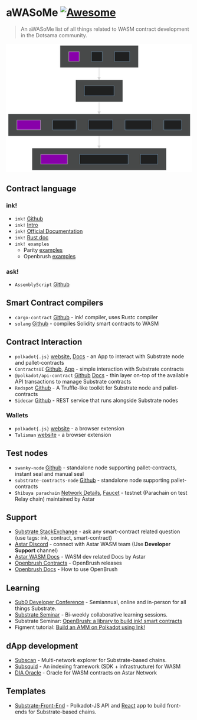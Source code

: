 # aWASoMe [![Awesome](https://awesome.re/badge-flat2.svg)](https://awesome.re)
> An aWASoMe list of all things related to WASM contract development in the Dotsama community.

![Awesome](mermaid-diagram.svg)

## Contract language
### ink!
- `ink!` [Github](https://github.com/paritytech/ink)
- `ink!` [Intro](https://paritytech.github.io/ink/)
- `ink!` [Official Documentation](https://ink.substrate.io/)
- `ink!` [Rust doc](https://paritytech.github.io/ink/ink_lang/)
- `ink! examples`
  - Parity [examples](https://github.com/paritytech/ink/tree/master/examples)
  - Openbrush [examples](https://github.com/Supercolony-net/openbrush-contracts/tree/main/examples)
### ask!
- `AssemblyScript` [Github](https://github.com/LimeChain/as-scale-codec) 

## Smart Contract compilers
- `cargo-contract` [Github](https://github.com/paritytech/cargo-contract/) - ink! compiler, uses Rustc compiler
- `solang` [Github](https://github.com/hyperledger-labs/solang) - compiles Solidity smart contracts to WASM

## Contract Interaction
- `polkadot{.js}` [website](https://polkadot.js.org/apps/#/explorer), [Docs](https://polkadot.js.org/docs/api/) - an App to interact with Substrate node and pallet-contracts
- `ContractsUI` [Github](https://github.com/paritytech/contracts-ui), [App](https://paritytech.github.io/canvas-ui/#/instantiate) - simple interaction with Substrate contracts
- `@polkadot/api-contract` [Github](https://github.com/polkadot-js/api) [Docs](https://polkadot.js.org/docs/api-contract) - thin layer on-top of the available API transactions to manage Substrate contracts 
- `Redspot` [Github](https://github.com/patractlabs/redspot) - A Truffle-like toolkit for Substrate node and pallet-contracts
- `Sidecar` [Github](https://github.com/paritytech/substrate-api-sidecar) - REST service that runs alongside Substrate nodes
### Wallets
- `polkadot{.js}` [website](https://polkadot.js.org/extension/) - a browser extension
- `Talisman` [website](https://talisman.xyz/#) - a browser extension

## Test nodes
- `swanky-node` [Github](https://github.com/AstarNetwork/swanky-node) - standalone node supporting pallet-contracts, instant seal and manual seal
- `substrate-contracts-node` [Github](https://github.com/paritytech/substrate-contracts-node) - standalone node supporting pallet-contracts
- `Shibuya parachain` [Network Details](https://docs.astar.network/integration/network-details), [Faucet](https://portal.astar.network/#/assets) - testnet (Parachain on test Relay chain) maintained by Astar

## Support
- [Substrate StackExchange](https://substrate.stackexchange.com/) - ask any smart-contract related question (use tags: ink, contract, smart-contract)
- [Astar Discord](https://discord.gg/Z3nC9U4) - connect with Astar WASM team (Use **Developer Support** channel) 
- [Astar WASM Docs](https://docs.astar.network/wasm-smart-contracts/smart-contract-development) - WASM dev related Docs by Astar
- [Openbrush Contracts](https://github.com/Supercolony-net/openbrush-contracts) - OpenBrush releases
- [Openbrush Docs](https://docs.openbrush.io/) - How to use OpenBrush


## Learning
- [Sub0 Developer Conference](https://sub0.parity.io/) - Semiannual, online and in-person for all
  things Substrate.
- [Substrate Seminar](https://substrate.io/ecosystem/resources/seminar/) - Bi-weekly
  collaborative learning sessions.
- Substrate Seminar: [OpenBrush: a library to build ink! smart contracts](https://www.youtube.com/watch?v=I5OFGNVvzOc&list=PLp0_ueXY_enXRfoaW7sTudeQH10yDvFOS&index=10)
- Figment tutorial: [Build an AMM on Polkadot using Ink!](https://learn.figment.io/tutorials/build-polkadot-amm-using-ink#how-to-interact-with-polkadot-js)

## dApp development
- [Subscan](https://www.subscan.io/) - Multi-network explorer for Substrate-based chains.
- [Subsquid](https://subsquid.io) - An indexing framework (SDK + infrastructure) for WASM
- [DIA Oracle](https://docs.astar.network/wasm-smart-contracts/smart-contract-development) - Oracle for WASM contracts on Astar Network

## Templates
- [Substrate-Front-End](https://github.com/substrate-developer-hub/substrate-front-end-template) - Polkadot-JS API and [React](https://reactjs.org/) app to build front-ends for Substrate-based chains.
